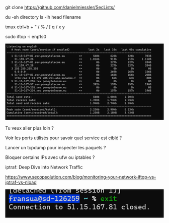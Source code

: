 git clone https://github.com/danielmiessler/SecLists/

du -sh directory
ls -lh
head filename

tmux ctrl+b + " / % / [ q / x y 

sudo iftop -i enp1s0

![sudo iftop -i enp1s0](image-3.png)

Tu veux aller plus loin ?

Voir les ports utilisés pour savoir quel service est ciblé ?

Lancer un tcpdump pour inspecter les paquets ?

Bloquer certains IPs avec ufw ou iptables ?

iptraf: Deep Dive into Network Traffic

https://www.secopsolution.com/blog/monitoring-your-network-iftop-vs-iptraf-vs-nload

![Exit](image-4.png)